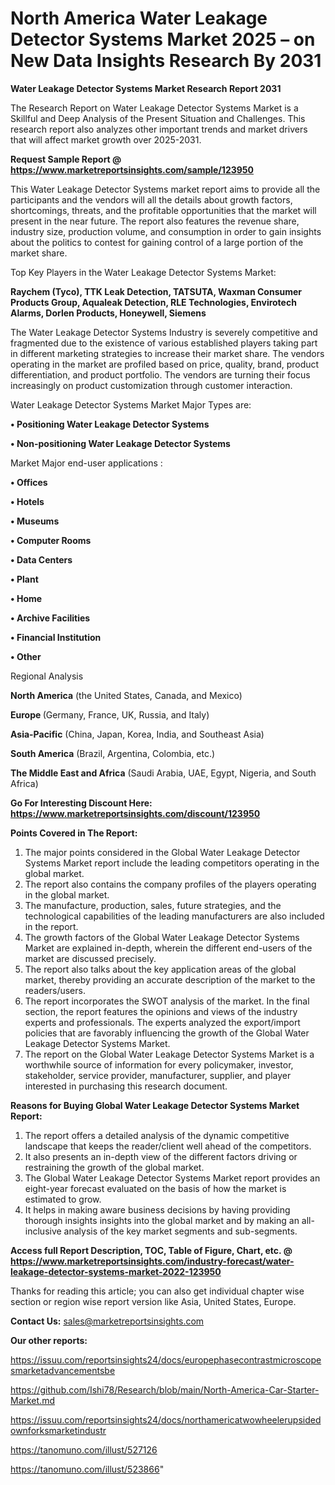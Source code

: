 # North America Water Leakage Detector Systems Market 2025 – on New Data Insights Research By 2031

<strong>Water Leakage Detector Systems Market Research Report 2031</strong>

The Research Report on Water Leakage Detector Systems Market is a Skillful and Deep Analysis of the Present Situation and Challenges. This research report also analyzes other important trends and market drivers that will affect market growth over 2025-2031.

<strong>Request Sample Report @ <a href=https://www.marketreportsinsights.com/sample/123950>https://www.marketreportsinsights.com/sample/123950</a></strong>

This Water Leakage Detector Systems market report aims to provide all the participants and the vendors will all the details about growth factors, shortcomings, threats, and the profitable opportunities that the market will present in the near future. The report also features the revenue share, industry size, production volume, and consumption in order to gain insights about the politics to contest for gaining control of a large portion of the market share.

Top Key Players in the Water Leakage Detector Systems Market:

<strong>Raychem (Tyco), TTK Leak Detection, TATSUTA, Waxman Consumer Products Group, Aqualeak Detection, RLE Technologies, Envirotech Alarms, Dorlen Products, Honeywell, Siemens</strong>

The Water Leakage Detector Systems Industry is severely competitive and fragmented due to the existence of various established players taking part in different marketing strategies to increase their market share. The vendors operating in the market are profiled based on price, quality, brand, product differentiation, and product portfolio. The vendors are turning their focus increasingly on product customization through customer interaction.

Water Leakage Detector Systems Market Major Types are:

<strong>• Positioning Water Leakage Detector Systems

• Non-positioning Water Leakage Detector Systems</strong>

Market Major end-user applications :

<strong>• Offices

• Hotels

• Museums

• Computer Rooms

• Data Centers

• Plant

• Home

• Archive Facilities

• Financial Institution

• Other</strong>

Regional Analysis

</u><strong><b>North America</b></strong> (the United States, Canada, and Mexico)

<strong><b>Europe </b></strong>(Germany, France, UK, Russia, and Italy)

<strong><b>Asia-Pacific</b></strong> (China, Japan, Korea, India, and Southeast Asia)

<strong><b>South America</b></strong> (Brazil, Argentina, Colombia, etc.)

<strong><b>The Middle East and Africa</b></strong> (Saudi Arabia, UAE, Egypt, Nigeria, and South Africa)

<strong>Go For Interesting Discount Here: <a href=https://www.marketreportsinsights.com/discount/123950>https://www.marketreportsinsights.com/discount/123950</a></strong>

<strong>Points Covered in The Report:</strong>
<ol>
  <li>The major points considered in the Global Water Leakage Detector Systems Market report include the leading competitors operating in the global market.</li>
  <li>The report also contains the company profiles of the players operating in the global market.</li>
  <li>The manufacture, production, sales, future strategies, and the technological capabilities of the leading manufacturers are also included in the report.</li>
  <li>The growth factors of the Global Water Leakage Detector Systems Market are explained in-depth, wherein the different end-users of the market are discussed precisely.</li>
  <li>The report also talks about the key application areas of the global market, thereby providing an accurate description of the market to the readers/users.</li>
  <li>The report incorporates the SWOT analysis of the market. In the final section, the report features the opinions and views of the industry experts and professionals. The experts analyzed the export/import policies that are favorably influencing the growth of the Global Water Leakage Detector Systems Market.</li>
  <li>The report on the Global Water Leakage Detector Systems Market is a worthwhile source of information for every policymaker, investor, stakeholder, service provider, manufacturer, supplier, and player interested in purchasing this research document.</li>
</ol>
<strong>Reasons for Buying Global Water Leakage Detector Systems Market Report:</strong>

<ol>
  <li>The report offers a detailed analysis of the dynamic competitive landscape that keeps the reader/client well ahead of the competitors.</li>
  <li>It also presents an in-depth view of the different factors driving or restraining the growth of the global market.</li>
  <li>The Global Water Leakage Detector Systems Market report provides an eight-year forecast evaluated on the basis of how the market is estimated to grow.</li>
  <li>It helps in making aware business decisions by having providing thorough insights insights into the global market and by making an all-inclusive analysis of the key market segments and sub-segments.</li>
</ol>
<strong>Access full Report Description, TOC, Table of Figure, Chart, etc. @ <a href=https://www.marketreportsinsights.com/industry-forecast/water-leakage-detector-systems-market-2022-123950>https://www.marketreportsinsights.com/industry-forecast/water-leakage-detector-systems-market-2022-123950</a></strong>


Thanks for reading this article; you can also get individual chapter wise section or region wise report version like Asia, United States, Europe.

<strong>Contact Us:</strong>
sales@marketreportsinsights.com

<strong>Our other reports:</strong>

<a href=https://issuu.com/reportsinsights24/docs/europephasecontrastmicroscopesmarketadvancementsbe>https://issuu.com/reportsinsights24/docs/europephasecontrastmicroscopesmarketadvancementsbe</a>

<a href=https://github.com/Ishi78/Research/blob/main/North-America-Car-Starter-Market.md>https://github.com/Ishi78/Research/blob/main/North-America-Car-Starter-Market.md</a>

<a href=https://issuu.com/reportsinsights24/docs/northamericatwowheelerupsidedownforksmarketindustr>https://issuu.com/reportsinsights24/docs/northamericatwowheelerupsidedownforksmarketindustr</a>

<a href=https://tanomuno.com/illust/527126>https://tanomuno.com/illust/527126</a>

<a href=https://tanomuno.com/illust/523866>https://tanomuno.com/illust/523866</a>"
